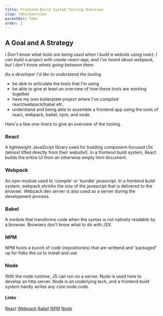 ```yaml
---
title: Frontend Build System Tooling Overview
slug: febs/overview
parentDir: febs
order: 1
---
```


## A Goal and A Strategy

_I Don't know what tools are being used when I build a website using react. I can build a project with create-react-app, and I've heard about webpack, but I don't know whats going between them._

_As a developer I'd like to understand the tooling_

- be able to articulate the tools that I'm using
- be able to give at least an overview of how these tools are working together
- have my own boilerplate project where I've compiled react/webpack/babel etc.
- understand and being able to assemble a frontend app using the tools of react, webpack, babel, npm, and node.

Here's a few one-liners to give an overview of the tooling.

### React

A lightweight JavaScript library used for building component-focused UIs (almost lifted directly from their website!). In a frontend build system, React builds the entire UI from an otherwise empty html document.

### Webpack

An npm module used to 'compile' or 'bundle' javascript. In a frontend build system, webpack shrinks the size of the javascript that is delivered to the browser. Webpack dev server is also used as a server during the development process.

### Babel

A module that transforms code when the syntax is not natively readable by a browser. Browsers don't know what to do with JSX.

### NPM

NPM hosts a bunch of code (repositiories) that are writtend and 'packaged' up for folks like us to install and use.

### Node

With the node runtime, JS can run on a server. Node is used here to develop an http server. Node is an underlying tech, and a frontend build system hardly writes any core node code.

#### Links

[React](https://reactjs.org/)
[Webpack](https://webpack.js.org/)
[Babel](https://babeljs.io/)
[NPM](https://www.npmjs.com/)
[Node](https://nodejs.org/en/)
